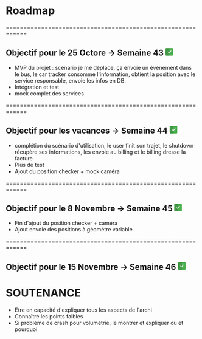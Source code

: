 # Roadmap

============================================================

## Objectif pour le 25 Octore -> Semaine 43 <img src="./flags/checked.png" width="20" height="20" >

- MVP du projet : scénario je me déplace, ça envoie un événement dans le bus, le car tracker consomme l'information, obtient la position avec le service responsable, envoie les infos en DB.
- Intégration et test
- mock complet des services

============================================================

## Objectif pour les vacances -> Semaine 44 <img src="./flags/checked.png" width="20" height="20" >

- complétion du scénario d'utilisation, le user finit son trajet, le shutdown récupère ses informations, les envoie au billing et le billing dresse la facture
- Plus de test
- Ajout du position checker + mock caméra

============================================================

## Objectif pour le 8 Novembre -> Semaine 45 <img src="./flags/checked.png" width="20" height="20" >

- Fin d'ajout du position checker + caméra
- Ajout envoie des positions à géométre variable

============================================================

## Objectif pour le 15 Novembre -> Semaine 46 <img src="./flags/checked.png" width="20" height="20" >

# SOUTENANCE

- Etre en capacité d'expliquer tous les aspects de l'archi
- Connaître les points faibles
- Si problème de crash pour volumétrie, le montrer et expliquer où et pourquoi
